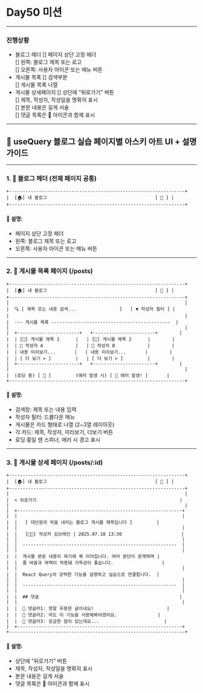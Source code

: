 # Day50 미션

---

### 진행상황

- 블로그 헤더
  [] 페이지 상단 고정 헤더  
  [] 왼쪽: 블로그 제목 또는 로고  
  [] 오른쪽: 사용자 아이콘 또는 메뉴 버튼
- 게시물 목록
  [] 검색부분  
  [] 게시물 목록 나열
- 게시물 상세페이지
  [] 상단에 "뒤로가기" 버튼  
  [] 제목, 작성자, 작성일을 명확히 표시  
  [] 본문 내용은 길게 서술  
  [] 댓글 목록은 💬 아이콘과 함께 표시

---

## 🧠 useQuery 블로그 실습 페이지별 아스키 아트 UI + 설명 가이드

---

### 1. 📌 블로그 헤더 (전체 페이지 공통)

```
+-----------------------------------------------------------------+
|  [🏠] 내 블로그                                        [ 👤 ] |
+-----------------------------------------------------------------+
```

#### 📝 설명:

- 페이지 상단 고정 헤더
- 왼쪽: 블로그 제목 또는 로고
- 오른쪽: 사용자 아이콘 또는 메뉴 버튼

---

### 2. 📄 게시물 목록 페이지 (/posts)

```
+-----------------------------------------------------------------+
|  [🏠] 내 블로그                                        [ 👤 ] |
+-----------------------------------------------------------------+
|                                                                 |
|  🔍 [ 제목 또는 내용 검색...                ]   [ ▼ 작성자 필터 ] |
|                                                                 |
|  --- 게시물 목록 --------------------------------------------  |
|                                                                 |
|  +-----------------------+   +-----------------------+        |
|  | [📃] 게시물 제목 1      |   | [📃] 게시물 제목 2      |        |
|  | 👤 작성자 A            |   | 👤 작성자 B            |        |
|  | 내용 미리보기...       |   | 내용 미리보기...       |        |
|  | [ 더 보기 > ]         |   | [ 더 보기 > ]         |        |
|  +-----------------------+   +-----------------------+        |
|                                                                 |
|  (로딩 중) [ 🔄 ]         (에러 발생 시) [ 🚨 에러 발생! ]       |
+-----------------------------------------------------------------+
```

#### 📝 설명:

- 검색창: 제목 또는 내용 입력
- 작성자 필터: 드롭다운 메뉴
- 게시물은 카드 형태로 나열 (2~3열 레이아웃)
- 각 카드: 제목, 작성자, 미리보기, 더보기 버튼
- 로딩 중일 땐 스피너, 에러 시 경고 표시

---

### 3. 📰 게시물 상세 페이지 (/posts/:id)

```
+-----------------------------------------------------------------+
|  [🏠] 내 블로그                                        [ 👤 ] |
+-----------------------------------------------------------------+
|                                                                 |
|  < 뒤로가기                                                     |
|                                                                 |
|  +-------------------------------------------------------------+
|  |                                                             |
|  |   [ 대단원의 막을 내리는 블로그 게시물 제목입니다 ]         |
|  |                                                             |
|  |   [🧑‍💻] 작성자 김브레인 | 2025.07.18 13:30                      |
|  |                                                             |
|  |  ---------------------------------------------------------  |
|  |                                                             |
|  |  게시물 본문 내용이 여기에 쭉 이어집니다. 여러 문단이 존재하며 |
|  |  줄 바꿈과 여백이 적용돼 가독성이 좋습니다.                  |
|  |                                                             |
|  |  React Query의 강력한 기능을 설명하고 실습으로 연결합니다.  |
|  |                                                             |
|  |  ---------------------------------------------------------  |
|  |                                                             |
|  |  ## 댓글                                                    |
|  |                                                             |
|  |  💬 댓글러1: 정말 유용한 글이네요!                           |
|  |  💬 댓글러2: 저도 이 기능을 사용해봐야겠어요.               |
|  |  💬 댓글러3: 궁금한 점이 있는데요...                        |
|  +-------------------------------------------------------------+
+-----------------------------------------------------------------+
```

#### 📝 설명:

- 상단에 "뒤로가기" 버튼
- 제목, 작성자, 작성일을 명확히 표시
- 본문 내용은 길게 서술
- 댓글 목록은 💬 아이콘과 함께 표시
